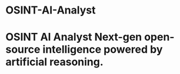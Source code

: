 # OSINT-AI-Analyst
# OSINT AI Analyst   **Next-gen open-source intelligence powered by artificial reasoning.**
